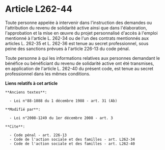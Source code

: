 # Article L262-44

Toute personne appelée à intervenir dans l'instruction des demandes ou l'attribution du revenu de solidarité active ainsi que
dans l'élaboration, l'approbation et la mise en œuvre du projet personnalisé d'accès à l'emploi mentionné à l'article L.
262-34 ou de l'un des contrats mentionnés aux articles L. 262-35 et L. 262-36 est tenue au secret professionnel, sous peine
des sanctions prévues à l'article 226-13 du code pénal. 

Toute personne à qui les informations relatives aux personnes demandant le bénéfice ou bénéficiant du revenu de solidarité
active ont été transmises, en application de l'article L. 262-40 du présent code, est tenue au secret professionnel dans les
mêmes conditions.

**Liens relatifs à cet article**

	**Anciens textes**:

	  - Loi n°88-1088 du 1 décembre 1988 - art. 31 (Ab)

	**Modifié par**:

	  - Loi n°2008-1249 du 1er décembre 2008 - art. 3

	**Cite**:

	  - Code pénal - art. 226-13
	  - Code de l'action sociale et des familles - art. L262-34
	  - Code de l'action sociale et des familles - art. L262-40
